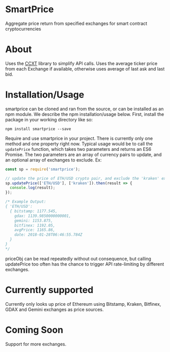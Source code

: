 # SmartPrice
Aggregate price return from specified exchanges for smart contract cryptocurrencies

# About
Uses the [CCXT](https://github.com/ccxt/ccxt) library to simplify API calls. Uses the average ticker price from each Exchange if available, otherwise uses average of last ask and last bid.

# Installation/Usage

smartprice can be cloned and ran from the source, or can be installed as an npm module. We describe the npm installation/usage below. First, install the package in your working directory like so:

```
npm install smartprice --save
```

Require and use smartprice in your project. There is currently only one method and one property right now. Typical usage would be to call the `updatePrice` function, which takes two parameters and returns an ES6 Promise. The two parameters are an array of currency pairs to update, and an optional array of exchanges to exclude. Ex:

```javascript
const sp = require('smartprice');

// update the price of ETH/USD crypto pair, and exclude the 'kraken' exchange from pricing
sp.updatePrice(['ETH/USD'], ['kraken']).then(result => {
  console.log(result);
});

/* Example Output:
{ 'ETH/USD':
  { bitstamp: 1177.545,
    gdax: 1139.9850000000001,
    gemini: 1153.875,
    bitfinex: 1192.05,
    avgPrice: 1165.86,
    date: 2018-01-28T06:46:55.784Z
  }
}
*/
```

priceObj can be read repeatedly without out consequence, but calling updatePrice too often has the chance to trigger API rate-limiting by different exchanges.

# Currently supported

Currently only looks up price of Ethereum using Bitstamp, Kraken, Bitfinex, GDAX and Gemini exchanges as price sources.

# Coming Soon
Support for more exchanges.
